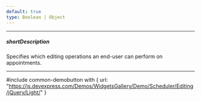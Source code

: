 ```yaml
---
default: true
type: Boolean | Object
---
```

---
##### shortDescription
Specifies which editing operations an end-user can perform on appointments.

---
#include common-demobutton with {
    url: "https://js.devexpress.com/Demos/WidgetsGallery/Demo/Scheduler/Editing/jQuery/Light/"
}